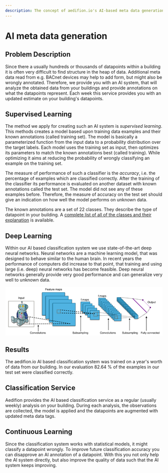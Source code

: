 ```yaml
---
description: The concept of aedifion.io's AI-based meta data generation
---
```


# AI meta data generation

## Problem Description

Since there a usually hundreds or thousands of datapoints within a building it is often very difficult to find structure in the heap of data. Additional meta data read from e.g. BACnet devices may help to add form, but might also be wrongly annotated. Therefore, we provide you with an AI system, that will analyze the obtained data from your buildings and provide annotations on what the datapoints represent. Each week this service provides you with an updated estimate on your building's datapoints.

## Supervised Learning

The method we apply for creating such an AI system is _supervised learning_. This methods creates a model based upon training data examples and their known annotations \(called training set\). The model is basically a parameterized function from the input data to a probability distribution over the target labels. Each model uses the training set as input, then optimizes its parameters to match the known annotations best \(called training\). While optimizing it aims at reducing the probability of wrongly classifying an example on the training set.

The measure of performance of such a classifier is the _accuracy_, i.e. the percentage of examples which are classified correctly. After the training of the classifier its performance is evaluated on another dataset with known annotations called the test set. The model did not see any of these examples before. Therefore, the measure of accuracy on the test set should give an indication on how well the model performs on unknown data.

The known annotations are a set of 22 classes. They describe the type of datapoint in your building. A [complete list of all of the classes and their explanation](https://docs.aedifion.io/docs/engineers/specifications/artificial-intelligence) is available.

## Deep Learning

Within our AI based classification system we use state-of-the-art deep neural networks. Neural networks are a machine learning model, that was designed to behave similar to the human brain. In recent years the performance of computers did increase to that point, that training and using large \(i.e. deep\) neural networks has become feasible. Deep neural networks generally provide very good performance and can generalize very well to unknown data.

![A convolutional neural network \(for images\) \[Source: Aphex34\]](../../.gitbook/assets/cnn.png)

## Results

The aedifion.io AI based classification system was trained on a year's worth of data from our building. In our evaluation 82.64 % of the examples in our test set were classified correctly.

## Classification Service

Aedifion provides the AI based classification service as a regular \(usually weekly\) analysis on your building. During each analysis, the observations are collected, the model is applied and the datapoints are augmented with updated meta data tags.

## Continuous Learning

Since the classification system works with statistical models, it might classify a datapoint wrongly. To improve future classification accuracy you can disapprove an AI annotation of a datapoint. With this you not only help the AI system directly, but also improve the quality of data such that the AI system keeps improving.


